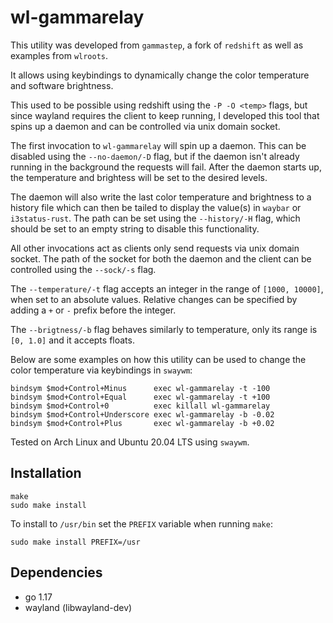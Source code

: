 # wl-gammarelay

This utility was developed from `gammastep`, a fork of `redshift` as well
as examples from `wlroots`.

It allows using keybindings to dynamically change the color temperature
and software brightness.

This used to be possible using redshift using the `-P -O <temp>` flags, but
since wayland requires the client to keep running, I developed this tool
that spins up a daemon and can be controlled via unix domain socket.

The first invocation to `wl-gammarelay` will spin up a daemon. This can be
disabled using the `--no-daemon/-D` flag, but if the daemon isn't already running
in the background the requests will fail. After the daemon starts up, the
temperature and brightess will be set to the desired levels.

The daemon will also write the last color temperature and brightness to a
history file which can then be tailed to display the value(s) in `waybar` or
`i3status-rust`. The path can be set using the `--history/-H` flag, which should
be set to an empty string to disable this functionality.

All other invocations act as clients only send requests via unix domain socket.
The path of the socket for both the daemon and the client can be controlled
using the `--sock/-s` flag.

The `--temperature/-t` flag accepts an integer in the range of `[1000, 10000]`,
when set to an absolute values. Relative changes can be specified by adding a
`+` or `-` prefix before the integer.

The `--brigtness/-b` flag behaves similarly to temperature, only its range is
`[0, 1.0]` and it accepts floats.

Below are some examples on how this utility can be used to change the color
temperature via keybindings in `swaywm`:

```
bindsym $mod+Control+Minus      exec wl-gammarelay -t -100
bindsym $mod+Control+Equal      exec wl-gammarelay -t +100
bindsym $mod+Control+0          exec killall wl-gammarelay
bindsym $mod+Control+Underscore exec wl-gammarelay -b -0.02
bindsym $mod+Control+Plus       exec wl-gammarelay -b +0.02
```

Tested on Arch Linux and Ubuntu 20.04 LTS using `swaywm`.

## Installation

```
make
sudo make install
```

To install to `/usr/bin` set the `PREFIX` variable when running `make`:

```
sudo make install PREFIX=/usr
```

## Dependencies

- go 1.17
- wayland (libwayland-dev)

